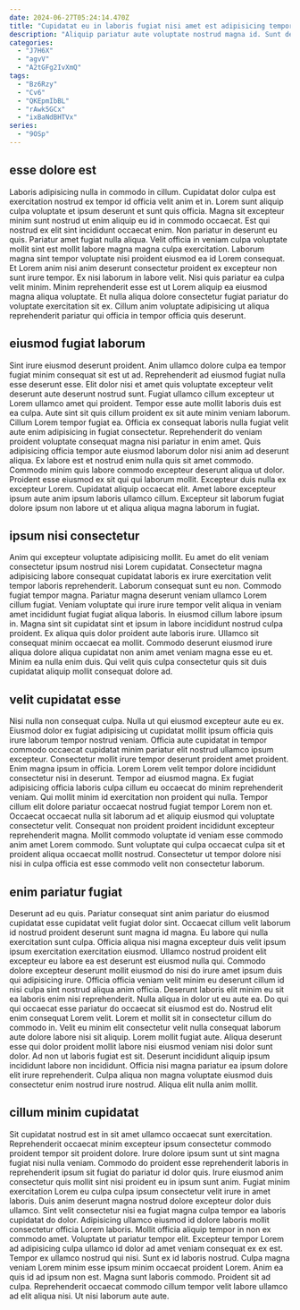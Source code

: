 ```yaml
---
date: 2024-06-27T05:24:14.470Z
title: "Cupidatat eu in laboris fugiat nisi amet est adipisicing tempor."
description: "Aliquip pariatur aute voluptate nostrud magna id. Sunt deserunt nisi proident magna tempor eiusmod laborum nisi velit exercitation."
categories:
  - "J7H6X"
  - "agvV"
  - "A2tGFg2IvXmQ"
tags:
  - "Bz6Rzy"
  - "Cv6"
  - "QKEpmIbBL"
  - "rAwk5GCx"
  - "ixBaNdBHTVx"
series:
  - "9OSp"
---
```



## esse dolore est

Laboris adipisicing nulla in commodo in cillum. Cupidatat dolor culpa est exercitation nostrud ex tempor id officia velit anim et in. Lorem sunt aliquip culpa voluptate et ipsum deserunt et sunt quis officia. Magna sit excepteur minim sunt nostrud ut enim aliquip eu id in commodo occaecat.
Est qui nostrud ex elit sint incididunt occaecat enim. Non pariatur in deserunt eu quis. Pariatur amet fugiat nulla aliqua. Velit officia in veniam culpa voluptate mollit sint est mollit labore magna magna culpa exercitation. Laborum magna sint tempor voluptate nisi proident eiusmod ea id Lorem consequat. Et Lorem anim nisi anim deserunt consectetur proident ex excepteur non sunt irure tempor.
Ex nisi laborum in labore velit. Nisi quis pariatur ea culpa velit minim. Minim reprehenderit esse est ut Lorem aliquip ea eiusmod magna aliqua voluptate. Et nulla aliqua dolore consectetur fugiat pariatur do voluptate exercitation sit ex. Cillum anim voluptate adipisicing ut aliqua reprehenderit pariatur qui officia in tempor officia quis deserunt.

## eiusmod fugiat laborum

Sint irure eiusmod deserunt proident. Anim ullamco dolore culpa ea tempor fugiat minim consequat sit est ut ad. Reprehenderit ad eiusmod fugiat nulla esse deserunt esse. Elit dolor nisi et amet quis voluptate excepteur velit deserunt aute deserunt nostrud sunt. Fugiat ullamco cillum excepteur ut Lorem ullamco amet qui proident. Tempor esse aute mollit laboris duis est ea culpa. Aute sint sit quis cillum proident ex sit aute minim veniam laborum.
Cillum Lorem tempor fugiat ea. Officia ex consequat laboris nulla fugiat velit aute enim adipisicing in fugiat consectetur. Reprehenderit do veniam proident voluptate consequat magna nisi pariatur in enim amet. Quis adipisicing officia tempor aute eiusmod laborum dolor nisi anim ad deserunt aliqua. Ex labore est et nostrud enim nulla quis sit amet commodo. Commodo minim quis labore commodo excepteur deserunt aliqua ut dolor.
Proident esse eiusmod ex sit qui qui laborum mollit. Excepteur duis nulla ex excepteur Lorem. Cupidatat aliquip occaecat elit. Amet labore excepteur ipsum aute anim ipsum laboris ullamco cillum. Excepteur sit laborum fugiat dolore ipsum non labore ut et aliqua aliqua magna laborum in fugiat.

## ipsum nisi consectetur

Anim qui excepteur voluptate adipisicing mollit. Eu amet do elit veniam consectetur ipsum nostrud nisi Lorem cupidatat. Consectetur magna adipisicing labore consequat cupidatat laboris ex irure exercitation velit tempor laboris reprehenderit. Laborum consequat sunt eu non. Commodo fugiat tempor magna. Pariatur magna deserunt veniam ullamco Lorem cillum fugiat.
Veniam voluptate qui irure irure tempor velit aliqua in veniam amet incididunt fugiat fugiat aliqua laboris. In eiusmod cillum labore ipsum in. Magna sint sit cupidatat sint et ipsum in labore incididunt nostrud culpa proident. Ex aliqua quis dolor proident aute laboris irure.
Ullamco sit consequat minim occaecat ea mollit. Commodo deserunt eiusmod irure aliqua dolore aliqua cupidatat non anim amet veniam magna esse eu et. Minim ea nulla enim duis. Qui velit quis culpa consectetur quis sit duis cupidatat aliquip mollit consequat dolore ad.

## velit cupidatat esse

Nisi nulla non consequat culpa. Nulla ut qui eiusmod excepteur aute eu ex. Eiusmod dolor ex fugiat adipisicing ut cupidatat mollit ipsum officia quis irure laborum tempor nostrud veniam. Officia aute cupidatat in tempor commodo occaecat cupidatat minim pariatur elit nostrud ullamco ipsum excepteur. Consectetur mollit irure tempor deserunt proident amet proident. Enim magna ipsum in officia.
Lorem Lorem velit tempor dolore incididunt consectetur nisi in deserunt. Tempor ad eiusmod magna. Ex fugiat adipisicing officia laboris culpa cillum eu occaecat do minim reprehenderit veniam. Qui mollit minim id exercitation non proident qui nulla.
Tempor cillum elit dolore pariatur occaecat nostrud fugiat tempor Lorem non et. Occaecat occaecat nulla sit laborum ad et aliquip eiusmod qui voluptate consectetur velit. Consequat non proident proident incididunt excepteur reprehenderit magna. Mollit commodo voluptate id veniam esse commodo anim amet Lorem commodo. Sunt voluptate qui culpa occaecat culpa sit et proident aliqua occaecat mollit nostrud. Consectetur ut tempor dolore nisi nisi in culpa officia est esse commodo velit non consectetur laborum.

## enim pariatur fugiat

Deserunt ad eu quis. Pariatur consequat sint anim pariatur do eiusmod cupidatat esse cupidatat velit fugiat dolor sint. Occaecat cillum velit laborum id nostrud proident deserunt sunt magna id magna. Eu labore qui nulla exercitation sunt culpa. Officia aliqua nisi magna excepteur duis velit ipsum ipsum exercitation exercitation eiusmod. Ullamco nostrud proident elit excepteur eu labore ea est deserunt est eiusmod nulla qui. Commodo dolore excepteur deserunt mollit eiusmod do nisi do irure amet ipsum duis qui adipisicing irure.
Officia officia veniam velit minim eu deserunt cillum id nisi culpa sint nostrud aliqua anim officia. Deserunt laboris elit minim eu sit ea laboris enim nisi reprehenderit. Nulla aliqua in dolor ut eu aute ea. Do qui qui occaecat esse pariatur do occaecat sit eiusmod est do. Nostrud elit enim consequat Lorem velit. Lorem et mollit sit in consectetur cillum do commodo in. Velit eu minim elit consectetur velit nulla consequat laborum aute dolore labore nisi sit aliquip.
Lorem mollit fugiat aute. Aliqua deserunt esse qui dolor proident mollit labore nisi eiusmod veniam nisi dolor sunt dolor. Ad non ut laboris fugiat est sit. Deserunt incididunt aliquip ipsum incididunt labore non incididunt. Officia nisi magna pariatur ea ipsum dolore elit irure reprehenderit. Culpa aliqua non magna voluptate eiusmod duis consectetur enim nostrud irure nostrud. Aliqua elit nulla anim mollit.

## cillum minim cupidatat

Sit cupidatat nostrud est in sit amet ullamco occaecat sunt exercitation. Reprehenderit occaecat minim excepteur ipsum consectetur commodo proident tempor sit proident dolore. Irure dolore ipsum sunt ut sint magna fugiat nisi nulla veniam. Commodo do proident esse reprehenderit laboris in reprehenderit ipsum sit fugiat do pariatur id dolor quis. Irure eiusmod anim consectetur quis mollit sint nisi proident eu in ipsum sunt anim.
Fugiat minim exercitation Lorem eu culpa culpa ipsum consectetur velit irure in amet laboris. Duis anim deserunt magna nostrud dolore excepteur dolor duis ullamco. Sint velit consectetur nisi ea fugiat magna culpa tempor ea laboris cupidatat do dolor. Adipisicing ullamco eiusmod id dolore laboris mollit consectetur officia Lorem laboris. Mollit officia aliquip tempor in non ex commodo amet. Voluptate ut pariatur tempor elit. Excepteur tempor Lorem ad adipisicing culpa ullamco id dolor ad amet veniam consequat ex ex est.
Tempor ex ullamco nostrud qui nisi. Sunt ex id laboris nostrud. Culpa magna veniam Lorem minim esse ipsum minim occaecat proident Lorem. Anim ea quis id ad ipsum non est. Magna sunt laboris commodo. Proident sit ad culpa. Reprehenderit occaecat commodo cillum tempor velit labore ullamco ad elit aliqua nisi. Ut nisi laborum aute aute.

